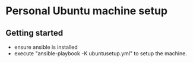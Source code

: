 
# Personal Ubuntu machine setup

## Getting started

  - ensure ansible is installed
  - execute "ansible-playbook -K ubuntusetup.yml" to setup the machine.

